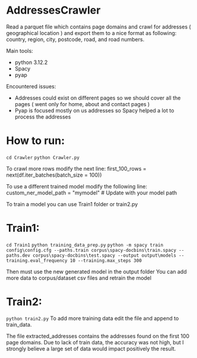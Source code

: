 # AddressesCrawler

Read a parquet file which contains page domains and crawl for addresses ( geographical location )  and export them to a nice format as following:
country, region, city, postcode, road, and road numbers. 

Main tools:
* python 3.12.2 
* Spacy
* pyap

Encountered issues:
* Addresses could exist on different pages so we should cover all the pages ( went only for home, about and contact pages )
* Pyap is focused mostly on us addresses so Spacy helped a lot to process the addresses


# How to run:
`cd Crawler`
`python Crawler.py`

To crawl more rows modify the next line:
first_100_rows = next(df.iter_batches(batch_size = 100)) 

To use a different trained model modify the following line:
custom_ner_model_path = "mymodel"  # Update with your model path

To train a model you can use Train1 folder or train2.py

# Train1:
   `cd Train1`
   `python training_data_prep.py`
   `python -m spacy train config\config.cfg --paths.train corpus\spacy-docbins\train.spacy --paths.dev corpus\spacy-docbins\test.spacy --output output\models -- 
 training.eval_frequency 10 --training.max_steps 300`

Then must use the new generated model in the output folder
You can add more data to corpus/dataset csv files and retrain the model

# Train2:
`python train2.py`
To add more training data edit the file and append to train_data.


The file extracted_addresses contains the addresses found on the first 100 page domains. Due to lack of train data, the accuracy was not high, but I strongly believe a large set of data would impact positively the result.



